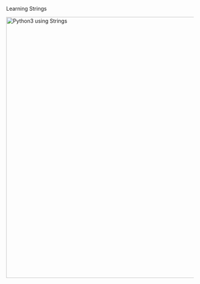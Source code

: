 Learning Strings

<img width="700" alt="Python3 using Strings" src="https://user-images.githubusercontent.com/103763124/187093056-b1dd9fb7-fda7-4d0d-9100-885562f7df1a.png">
